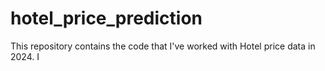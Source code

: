 # hotel_price_prediction
This repository contains the code that I've worked with Hotel price data in 2024. I
